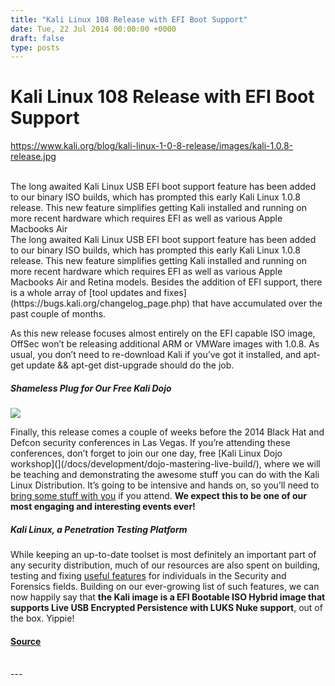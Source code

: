 ```yaml
---
title: "Kali Linux 108 Release with EFI Boot Support"
date: Tue, 22 Jul 2014 00:00:00 +0000
draft: false
type: posts
---
```

# Kali Linux 108 Release with EFI Boot Support
https://www.kali.org/blog/kali-linux-1-0-8-release/images/kali-1.0.8-release.jpg
<br/>

<br/>
The long awaited Kali Linux USB EFI boot support feature has been added to our binary ISO builds, which has prompted this early Kali Linux 1.0.8 release. This new feature simplifies getting Kali installed and running on more recent hardware which requires EFI as well as various Apple Macbooks Air
<br/>
The long awaited Kali Linux USB EFI boot support feature has been added to our binary ISO builds, which has prompted this early Kali Linux 1.0.8 release. This new feature simplifies getting Kali installed and running on more recent hardware which requires EFI as well as various Apple Macbooks Air and Retina models. Besides the addition of EFI support, there is a whole array of [tool updates and fixes](https://bugs.kali.org/changelog_page.php) that have accumulated over the past couple of months.

As this new release focuses almost entirely on the EFI capable ISO image, OffSec won’t be releasing additional ARM or VMWare images with 1.0.8. As usual, you don’t need to re-download Kali if you’ve got it installed, and apt-get update && apt-get dist-upgrade should do the job.

##### Shameless Plug for Our Free Kali Dojo

[![](https://www.kali.org/blog/kali-linux-1-0-8-release/images/kali-home-large-slider-dojo-orange.png)](https://www.kali.org/blog/kali-linux-1-0-8-release/images/kali-home-large-slider-dojo-orange.png)

Finally, this release comes a couple of weeks before the 2014 Black Hat and Defcon security conferences in Las Vegas. If you’re attending these conferences, don’t forget to join our one day, free \[Kali Linux Dojo workshop\](\](/docs/development/dojo-mastering-live-build/), where we will be teaching and demonstrating the awesome stuff you can do with the Kali Linux Distribution. It’s going to be intensive and hands on, so you’ll need to [bring some stuff with you](https://www.offsec.com/kali-linux/kali-linux-workshop/) if you attend. **We expect this to be one of our most engaging and interesting events ever!**

##### Kali Linux, a Penetration Testing Platform

While keeping an up-to-date toolset is most definitely an important part of any security distribution, much of our resources are also spent on building, testing and fixing [useful features](https://www.kali.org/docs/) for individuals in the Security and Forensics fields. Building on our ever-growing list of such features, we can now happily say that **the Kali image is a EFI Bootable ISO Hybrid image that supports Live USB Encrypted Persistence with LUKS Nuke support**, out of the box. Yippie!

#### [Source](https://www.kali.org/blog/kali-linux-1-0-8-release/)

<br/>
---

